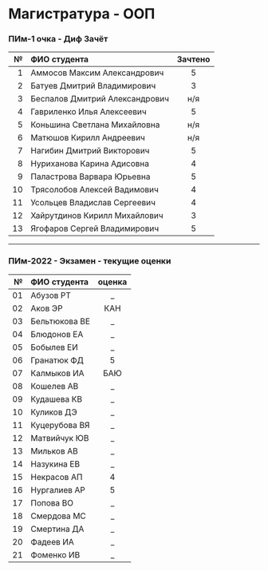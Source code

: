 # Магистратура - ООП  

### ПИм-1 очка - Диф Зачёт  

| № | ФИО студента | Зачтено |
|-:|:-|:-:|
|1|Аммосов Максим Александрович|5|
|2|Батуев Дмитрий Владимирович|3|
|3|Беспалов Дмитрий Александрович|н/я|
|4|Гавриленко Илья Алексеевич|5|
|5|Коньшина Светлана Михайловна|н/я|
|6|Матюшов Кирилл Андреевич|н/я|
|7|Нагибин Дмитрий Викторович|5|
|8|Нуриханова Карина Адисовна|4|
|9|Паластрова Варвара Юрьевна|5|
|10|Трясолобов Алексей Вадимович|4|
|11|Усольцев Владислав Сергеевич|4|
|12|Хайрутдинов Кирилл Михайлович|3|
|13|Ягофаров Сергей Владимирович|5|

---  

### ПИм-2022 - Экзамен - текущие оценки  

| № | ФИО студента | оценка |
|-:|:-|:-:|
01|Абузов РТ| _ |
02|Аков ЭР|КАН| _ |
03|Бельтюкова ВЕ| _ |
04|Блюдонов ЕА| _ |
05|Бобылев ЕИ| _ |
06|Гранатюк ФД| 5 |
07|Калмыков ИА|БАЮ| - 
08|Кошелев АВ| _ |
09|Кудашева КВ| _ |
10|Куликов ДЭ| _ |
11|Куцерубова ВЯ| _ |
12|Матвийчук ЮВ| _ |
13|Мильков АВ| _ |
14|Назукина ЕВ| _ |
15|Некрасов АП| 4 |
16|Нургалиев АР| 5 |
17|Попова ВО| _ |
18|Смердова МС| _ |
19|Смертина ДА| _ |
20|Фадеев ИА| _ |
21|Фоменко ИВ| _ |
